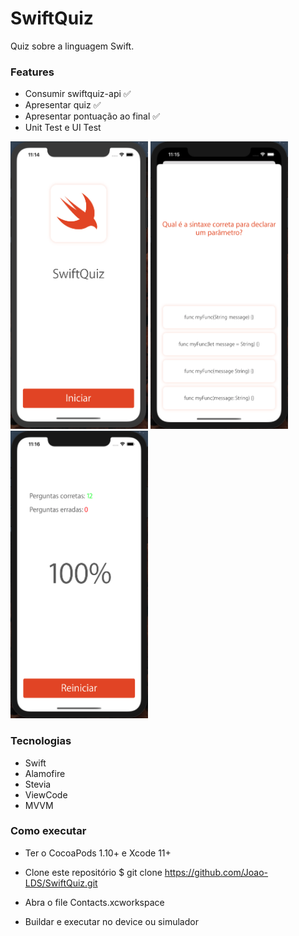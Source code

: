# SwiftQuiz

<p alig="center">Quiz sobre a linguagem Swift.</p>

### Features
* Consumir swiftquiz-api  ✅
* Apresentar quiz ✅
* Apresentar pontuação ao final ✅
* Unit Test e UI Test

<img src="/SwiftQuiz/Support/Screenshots/main.png" width="220" height="460"> <img src="/SwiftQuiz/Support/Screenshots/quiz.png" width="220" height="460"> <img src="/SwiftQuiz/Support/Screenshots/end.png" width="220" height="460">


### Tecnologias

- Swift
- Alamofire
- Stevia
- ViewCode
- MVVM

### Como executar

- Ter o CocoaPods 1.10+ e Xcode 11+

- Clone este repositório
$ git clone <https://github.com/Joao-LDS/SwiftQuiz.git>

- Abra o file Contacts.xcworkspace

- Buildar e executar no device ou simulador
